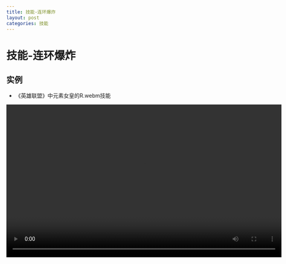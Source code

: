 ```yaml
---
title: 技能-连环爆炸
layout: post
categories: 技能
---
```

# 技能-连环爆炸


## 实例

- 《英雄联盟》中元素女皇的R.webm技能

<video width="720" height="400" controls>
    <source src="{{ site.url }}/videos/连环爆炸-元素女皇-姬亚娜-R.webm" type="video/webm">
</video>
